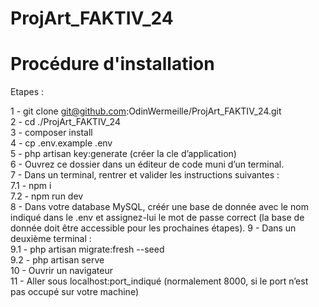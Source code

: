 # ProjArt_FAKTIV_24

# Procédure d'installation

Etapes :  
  
1 - git clone git@github.com:OdinWermeille/ProjArt_FAKTIV_24.git  
2 - cd ./ProjArt_FAKTIV_24  
3 - composer install  
4 - cp .env.example .env   
5 - php artisan key:generate (créer la cle d’application)  
6 - Ouvrez ce dossier dans un éditeur de code muni d’un terminal.  
7 - Dans un terminal, rentrer et valider les instructions suivantes :  
    7.1 - npm i  
    7.2 - npm run dev  
8 - Dans votre database MySQL, créér une base de donnée avec le nom indiqué dans le .env et assignez-lui le mot de passe correct (la base de donnée doit être accessible pour les prochaines étapes).
9 - Dans un deuxième terminal :  
    9.1 - php artisan migrate:fresh --seed  
    9.2 - php artisan serve  
10 - Ouvrir un navigateur  
11 - Aller sous localhost:port_indiqué (normalement 8000, si le port n’est pas occupé sur votre machine) 